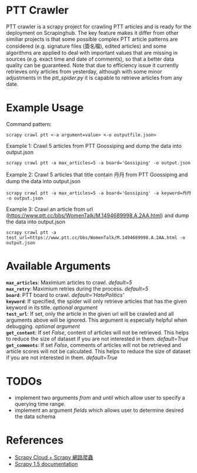 # PTT Crawler
PTT crawler is a scrapy project for crawling PTT articles and is ready for the deployment on Scrapinghub. The key feature makes it differ from other similiar projects is that some possible complex PTT article patterns are considered (e.g. signature files (簽名檔), edited articles) and some algorithms are applied to deal with important values that are missing in sources (e.g. exact time and date of comments), so that a better data quality can be guaranteed. Note that due to efficiency issue it currently retrieves only articles from yesterday, although with some minor adjustments in the *ptt_spider.py* it is capable to retrieve articles from any date.  

# Example Usage
Command pattern:  

    scrapy crawl ptt <-a argument=value> <-o outputfile.json>  

Example 1: Crawl 5 articles from PTT Goossiping and dump the data into output.json

    scrapy crawl ptt -a max_articles=5 -a board='Gossiping' -o output.json

Example 2: Crawl 5 articles that title contain 丹丹 from PTT Goossiping and dump the data into output.json  

    scrapy crawl ptt -a max_articles=5 -a board='Gossiping' -a keyword=丹丹 -o output.json

Example 3: Crawl an article from url (https://www.ptt.cc/bbs/WomenTalk/M.1494689998.A.2AA.html) and dump the data into output.json  

    scrapy crawl ptt -a test_url=https://www.ptt.cc/bbs/WomenTalk/M.1494689998.A.2AA.html -o output.json

# Available Arguments
**`max_articles`**: Maximium articles to crawl. *default=5*  
**`max_retry`**: Maximium retries during the process. *default=5*  
**`board`**: PTT board to crawl. *default='HatePolitics'*  
**`keyword`**: If specified, the spider will only retrieve articles that has the given keyword in its title. *optional argument*    
**`test_url`**: If set, only the article in the given url will be crawled and all arguments above will be ignored. This argument is especially helpful when debugging. *optional argument*  
**`get_content`**: If set *False*, content of articles will not be retrieved. This helps to reduce the size of dataset if you are not interested in them. *default=True*  
**`get_comments`**: If set *False*, comments of articles will not be retrieved and article scores will not be calculated. This helps to reduce the size of dataset if you are not interested in them. *default=True*  
  
# TODOs
- implement two arguments *from* and *until* which allow user to specify a querying time range.  
- implement an argument *fields* which allows user to determine desired the data schema

# References
- [Scrapy Cloud + Scrapy 網路爬蟲](https://city.shaform.com/zh/2017/05/13/scrapy-cloud/)
- [Scrapy 1.5 documentation](https://docs.scrapy.org/en/latest/)